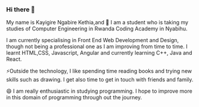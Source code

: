### Hi there 👋

<!--
**kethia123/kethia123** is a ✨ _special_ ✨ repository because its `README.md` (this file) appears on your GitHub profile.

Here are some ideas to get you started:

- 🔭 I’m currently working on ...
- 🌱 I’m currently learning ...
- 👯 I’m looking to collaborate on ...
- 🤔 I’m looking for help with ...
- 💬 Ask me about ...
- 📫 How to reach me: ...
- 😄 Pronouns: ...
- ⚡ Fun fact: ...
-->
My name is Kayigire Ngabire Kethia,and 🌱 I am a student who is taking my studies of Computer Engineering in Rwanda Coding Academy in Nyabihu.

I am currently specialising in Front End Web Development and Design, though not being a professional one as I am improving from time to time. I learnt HTML,CSS, Javascript, Angular and currently learning C++, Java and React. 

⚡Outside the technology, I like spending time reading books and trying new skills such as drawing. I get also time to get in touch with friends and family. 

😄 I am really enthusiastic in studying programming. I hope to improve more in this domain of programming through out the journey.
